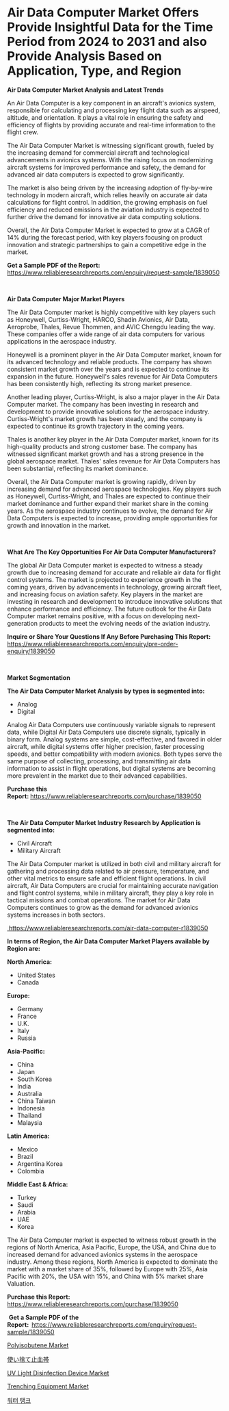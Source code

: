<p><h1>Air Data Computer Market Offers Provide Insightful Data for the Time Period from 2024 to 2031 and also Provide Analysis Based on Application, Type, and Region</h1></p><p><strong>Air Data Computer Market Analysis and Latest Trends</strong></p>
<p><p>An Air Data Computer is a key component in an aircraft's avionics system, responsible for calculating and processing key flight data such as airspeed, altitude, and orientation. It plays a vital role in ensuring the safety and efficiency of flights by providing accurate and real-time information to the flight crew.</p><p>The Air Data Computer Market is witnessing significant growth, fueled by the increasing demand for commercial aircraft and technological advancements in avionics systems. With the rising focus on modernizing aircraft systems for improved performance and safety, the demand for advanced air data computers is expected to grow significantly.</p><p>The market is also being driven by the increasing adoption of fly-by-wire technology in modern aircraft, which relies heavily on accurate air data calculations for flight control. In addition, the growing emphasis on fuel efficiency and reduced emissions in the aviation industry is expected to further drive the demand for innovative air data computing solutions.</p><p>Overall, the Air Data Computer Market is expected to grow at a CAGR of 14% during the forecast period, with key players focusing on product innovation and strategic partnerships to gain a competitive edge in the market.</p></p>
<p><strong>Get a Sample PDF of the Report:&nbsp;</strong> <a href="https://www.reliableresearchreports.com/enquiry/request-sample/1839050">https://www.reliableresearchreports.com/enquiry/request-sample/1839050</a></p>
<p>&nbsp;</p>
<p><strong>Air Data Computer Major Market Players</strong></p>
<p><p>The Air Data Computer market is highly competitive with key players such as Honeywell, Curtiss-Wright, HARCO, Shadin Avionics, Air Data, Aeroprobe, Thales, Revue Thommen, and AVIC Chengdu leading the way. These companies offer a wide range of air data computers for various applications in the aerospace industry.</p><p>Honeywell is a prominent player in the Air Data Computer market, known for its advanced technology and reliable products. The company has shown consistent market growth over the years and is expected to continue its expansion in the future. Honeywell's sales revenue for Air Data Computers has been consistently high, reflecting its strong market presence.</p><p>Another leading player, Curtiss-Wright, is also a major player in the Air Data Computer market. The company has been investing in research and development to provide innovative solutions for the aerospace industry. Curtiss-Wright's market growth has been steady, and the company is expected to continue its growth trajectory in the coming years.</p><p>Thales is another key player in the Air Data Computer market, known for its high-quality products and strong customer base. The company has witnessed significant market growth and has a strong presence in the global aerospace market. Thales' sales revenue for Air Data Computers has been substantial, reflecting its market dominance.</p><p>Overall, the Air Data Computer market is growing rapidly, driven by increasing demand for advanced aerospace technologies. Key players such as Honeywell, Curtiss-Wright, and Thales are expected to continue their market dominance and further expand their market share in the coming years. As the aerospace industry continues to evolve, the demand for Air Data Computers is expected to increase, providing ample opportunities for growth and innovation in the market.</p></p>
<p>&nbsp;</p>
<p><strong>What Are The Key Opportunities For Air Data Computer Manufacturers?</strong></p>
<p><p>The global Air Data Computer market is expected to witness a steady growth due to increasing demand for accurate and reliable air data for flight control systems. The market is projected to experience growth in the coming years, driven by advancements in technology, growing aircraft fleet, and increasing focus on aviation safety. Key players in the market are investing in research and development to introduce innovative solutions that enhance performance and efficiency. The future outlook for the Air Data Computer market remains positive, with a focus on developing next-generation products to meet the evolving needs of the aviation industry.</p></p>
<p><strong>Inquire or Share Your Questions If Any Before Purchasing This Report:</strong> <a href="https://www.reliableresearchreports.com/enquiry/pre-order-enquiry/1839050">https://www.reliableresearchreports.com/enquiry/pre-order-enquiry/1839050</a></p>
<p>&nbsp;</p>
<p><strong>Market Segmentation</strong></p>
<p><strong>The Air Data Computer Market Analysis by types is segmented into:</strong></p>
<p><ul><li>Analog</li><li>Digital</li></ul></p>
<p><p>Analog Air Data Computers use continuously variable signals to represent data, while Digital Air Data Computers use discrete signals, typically in binary form. Analog systems are simple, cost-effective, and favored in older aircraft, while digital systems offer higher precision, faster processing speeds, and better compatibility with modern avionics. Both types serve the same purpose of collecting, processing, and transmitting air data information to assist in flight operations, but digital systems are becoming more prevalent in the market due to their advanced capabilities.</p></p>
<p><strong>Purchase this Report:&nbsp;</strong><a href="https://www.reliableresearchreports.com/purchase/1839050">https://www.reliableresearchreports.com/purchase/1839050</a></p>
<p>&nbsp;</p>
<p><strong>The Air Data Computer Market Industry Research by Application is segmented into:</strong></p>
<p><ul><li>Civil Aircraft</li><li>Military Aircraft</li></ul></p>
<p><p>The Air Data Computer market is utilized in both civil and military aircraft for gathering and processing data related to air pressure, temperature, and other vital metrics to ensure safe and efficient flight operations. In civil aircraft, Air Data Computers are crucial for maintaining accurate navigation and flight control systems, while in military aircraft, they play a key role in tactical missions and combat operations. The market for Air Data Computers continues to grow as the demand for advanced avionics systems increases in both sectors.</p></p>
<p><a href="https://www.reliableresearchreports.com/air-data-computer-r1839050">&nbsp;https://www.reliableresearchreports.com/air-data-computer-r1839050</a></p>
<p><strong>In terms of Region, the Air Data Computer Market Players available by Region are:</strong></p>
<p>
    <p> <strong> North America: </strong>
        <ul>
            <li>United States</li>
            <li>Canada</li>
        </ul>
        </p> 
    <p> <strong> Europe: </strong>
        <ul>
            <li>Germany</li>
            <li>France</li>
            <li>U.K.</li>
            <li>Italy</li>
            <li>Russia</li>
        </ul>
        </p> 
    <p> <strong> Asia-Pacific: </strong>
        <ul>
            <li>China</li>
            <li>Japan</li>
            <li>South Korea</li>
            <li>India</li>
            <li>Australia</li>
            <li>China Taiwan</li>
            <li>Indonesia</li>
            <li>Thailand</li>
            <li>Malaysia</li>
        </ul>
        </p> 
    <p> <strong> Latin America: </strong>
        <ul>
            <li>Mexico</li>
            <li>Brazil</li>
            <li>Argentina Korea</li>
            <li>Colombia</li>
        </ul>
        </p> 
    <p> <strong> Middle East & Africa: </strong>
        <ul>
            <li>Turkey</li>
            <li>Saudi</li>
            <li>Arabia</li>
            <li>UAE</li>
            <li>Korea</li>
        </ul>
    </p>
    </p>
<p><p>The Air Data Computer market is expected to witness robust growth in the regions of North America, Asia Pacific, Europe, the USA, and China due to increased demand for advanced avionics systems in the aerospace industry. Among these regions, North America is expected to dominate the market with a market share of 35%, followed by Europe with 25%, Asia Pacific with 20%, the USA with 15%, and China with 5% market share Valuation.</p></p>
<p><strong>Purchase this Report: </strong><a href="https://www.reliableresearchreports.com/purchase/1839050">https://www.reliableresearchreports.com/purchase/1839050</a></p>
<p>&nbsp;<strong>Get a Sample PDF of the Report:&nbsp;&nbsp;</strong><a href="https://www.reliableresearchreports.com/enquiry/request-sample/1839050">https://www.reliableresearchreports.com/enquiry/request-sample/1839050</a></p>
<p><strong></strong></p>
<p><p><a href="https://issuu.com/reportprime-2/docs/polyisobutene-market-size-2030.pptx">Polyisobutene Market</a></p><p><a href="https://github.com/avwofrml53535/Market-Research-Report-List-1/blob/main/709622131717.md">使い捨て止血帯</a></p><p><a href="https://github.com/zjyglelu/Market-Research-Report-List-2/blob/main/uv-light-disinfection-device-market.md">UV Light Disinfection Device Market</a></p><p><a href="https://github.com/elizabethdagraca/Market-Research-Report-List-3/blob/main/trenching-equipment-market.md">Trenching Equipment Market</a></p><p><a href="https://github.com/TrevorKruvalis5678/Market-Research-Report-List-1/blob/main/261592829099.md">워터 탱크</a></p></p>